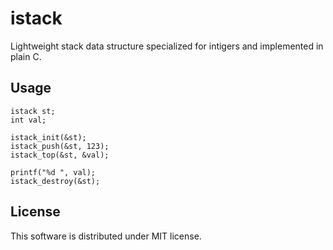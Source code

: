 istack
====

Lightweight stack data structure specialized for intigers and implemented in plain C.


Usage
-----

	istack st;
	int val;

	istack_init(&st);
	istack_push(&st, 123);
	istack_top(&st, &val);

	printf("%d ", val);
	istack_destroy(&st);


License
-------

This software is distributed under MIT license.